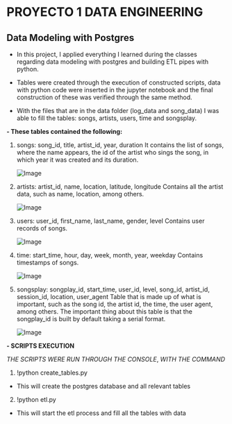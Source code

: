 # PROYECTO 1 DATA ENGINEERING 
## Data Modeling with Postgres

- In this project, I applied everything I learned during the classes regarding data modeling with postgres and building ETL pipes with python.

- Tables  were created through the execution of constructed scripts, data with python code were inserted in the jupyter notebook and the final construction of these was verified through the same method.

- With the files that are in the data folder (log_data and song_data) I was able to fill the tables: songs, artists, users, time and songsplay.

**- These tables contained the following:**

1. songs: song_id, title, artist_id, year, duration
   It contains the list of songs, where the name appears, the id of the artist who sings the song, in which year it was created and its duration.
   
    ![Image](C:\Users\jfcaceresr\Downloads\songs.png)

2. artists: artist_id, name, location, latitude, longitude
   Contains all the artist data, such as name, location, among others.
   
   ![Image](C:\Users\jfcaceresr\Downloads\artists.png)

3. users: user_id, first_name, last_name, gender, level
   Contains user records of songs.
   
   ![Image](C:\Users\jfcaceresr\Downloads\users.png)

4. time: start_time, hour, day, week, month, year, weekday
   Contains timestamps of songs.

   ![Image](C:\Users\jfcaceresr\Downloads\time.png)
   
5. songsplay: songplay_id, start_time, user_id, level, song_id, artist_id, session_id, location, user_agent
   Table that is made up of what is important, such as the song id, the artist id, the time, the user agent, among others. The important thing about        this   table is that the songplay_id is built by default taking a serial format.
   
   ![Image](C:\Users\jfcaceresr\Downloads\songplays.png)

**- SCRIPTS EXECUTION**

_THE_ _SCRIPTS_ _WERE_ _RUN_ _THROUGH_ _THE_ _CONSOLE_, _WITH_ _THE_ _COMMAND_ 
1. !python create_tables.py
- This will create the postgres database and all relevant tables

2. !python etl.py
- This will start the etl process and fill all the tables with data